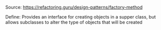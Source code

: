 Source: https://refactoring.guru/design-patterns/factory-method

Define: Provides an interface for creating objects in a supper class, but allows subclasses to alter the type of objects that will be created